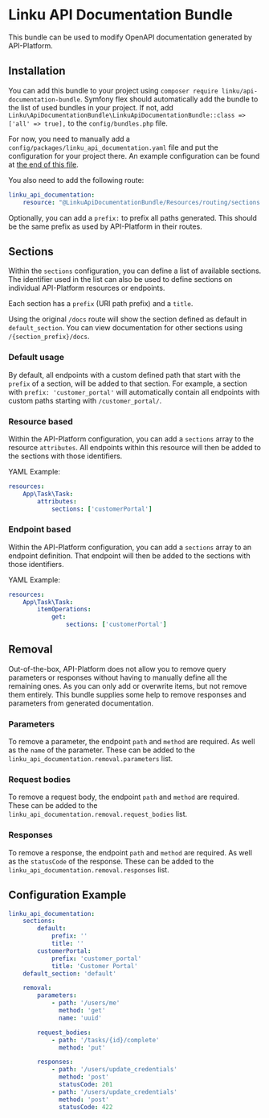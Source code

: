 # Linku API Documentation Bundle
This bundle can be used to modify OpenAPI documentation generated by API-Platform.

## Installation
You can add this bundle to your project using `composer require linku/api-documentation-bundle`.
Symfony flex should automatically add the bundle to the list of used bundles in 
your project. If not, add `Linku\ApiDocumentationBundle\LinkuApiDocumentationBundle::class => ['all' => true],`
to the `config/bundles.php` file.

For now, you need to manually add a `config/packages/linku_api_documentation.yaml`
file and put the configuration for your project there. An example configuration
can be found at [the end of this file](#configuration-example).

You also need to add the following route:
```yaml
linku_api_documentation:
    resource: "@LinkuApiDocumentationBundle/Resources/routing/sections.xml"
```

Optionally, you can add a `prefix:` to prefix all paths generated. This should be the
same prefix as used by API-Platform in their routes.

## Sections
Within the `sections` configuration, you can define a list of available sections.
The identifier used in the list can also be used to define sections on individual
API-Platform resources or endpoints.

Each section has a `prefix` (URI path prefix) and a `title`.

Using the original `/docs` route will show the section defined as default in `default_section`.
You can view documentation for other sections using `/{section_prefix}/docs`.

### Default usage
By default, all endpoints with a custom defined path that start with the `prefix`
of a section, will be added to that section. For example, a section with
`prefix: 'customer_portal'` will automatically contain all endpoints with custom paths
starting with `/customer_portal/`.

### Resource based
Within the API-Platform configuration, you can add a `sections` array to the resource
`attributes`. All endpoints within this resource will then be added to the sections
with those identifiers.

YAML Example:
```yaml
resources:
    App\Task\Task:
        attributes:
            sections: ['customerPortal']
```

### Endpoint based
Within the API-Platform configuration, you can add a `sections` array to an endpoint
definition. That endpoint will then be added to the sections with those identifiers.

YAML Example:
```yaml
resources:
    App\Task\Task:
        itemOperations:
            get:
                sections: ['customerPortal']
```

## Removal
Out-of-the-box, API-Platform does not allow you to remove query parameters or
responses without having to manually define all the remaining ones. As you can only
add or overwrite items, but not remove them entirely. This bundle supplies some help
to remove responses and parameters from generated documentation.

### Parameters
To remove a parameter, the endpoint `path` and `method` are required. As well as the
`name` of the parameter. These can be added to the `linku_api_documentation.removal.parameters`
list.

### Request bodies
To remove a request body, the endpoint `path` and `method` are required. These can be
added to the `linku_api_documentation.removal.request_bodies` list.

### Responses
To remove a response, the endpoint `path` and `method` are required. As well as the
`statusCode` of the response. These can be added to the `linku_api_documentation.removal.responses`
list.

## Configuration Example
```yaml
linku_api_documentation:
    sections:
        default:
            prefix: ''
            title: ''
        customerPortal:
            prefix: 'customer_portal'
            title: 'Customer Portal'
    default_section: 'default'

    removal:
        parameters:
            - path: '/users/me'
              method: 'get'
              name: 'uuid'

        request_bodies:
            - path: '/tasks/{id}/complete'
              method: 'put'

        responses:
            - path: '/users/update_credentials'
              method: 'post'
              statusCode: 201
            - path: '/users/update_credentials'
              method: 'post'
              statusCode: 422
```
